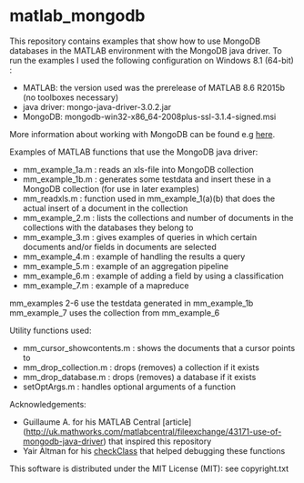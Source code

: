 # matlab_mongodb
This repository contains examples that show how to use MongoDB databases in the MATLAB environment with the MongoDB java driver. 
To run the examples I used the following configuration on Windows 8.1 (64-bit) :
* MATLAB: the version used was the prerelease of MATLAB 8.6 R2015b (no toolboxes necessary)
* java driver: mongo-java-driver-3.0.2.jar 
* MongoDB: mongodb-win32-x86_64-2008plus-ssl-3.1.4-signed.msi

More information about working with MongoDB can be found e.g [here](http://docs.mongodb.org/manual/core/crud-introduction/).

Examples of MATLAB functions that use the MongoDB java driver:
* mm_example_1a.m : reads an xls-file into MongoDB collection
* mm_example_1b.m : generates some testdata and insert these in a MongoDB collection (for use in later examples)
* mm_readxls.m : function used in mm_example_1(a)(b) that does the actual insert of a document in the collection
* mm_example_2.m : lists the collections and number of documents in the collections with the databases they belong to
* mm_example_3.m : gives examples of queries in which certain documents and/or fields in documents are selected
* mm_example_4.m : example of handling the results a query
* mm_example_5.m : example of an aggregation pipeline
* mm_example_6.m : example of adding a field by using a classification
* mm_example_7.m : example of a mapreduce

mm_examples 2-6 use the testdata generated in mm_example_1b   
mm_example_7 uses the collection from mm_example_6

Utility functions used:
* mm_cursor_showcontents.m : shows the documents that a cursor points to
* mm_drop_collection.m : drops (removes) a collection if it exists
* mm_drop_database.m : drops (removes) a database if it exists
* setOptArgs.m : handles optional arguments of a function

Acknowledgements:
 * Guillaume A. for his MATLAB Central [article]  (http://uk.mathworks.com/matlabcentral/fileexchange/43171-use-of-mongodb-java-driver) that inspired this repository
 * Yair Altman for his [checkClass](http://uk.mathworks.com/matlabcentral/fileexchange/26947-checkclass-inspect-a-java-matlab-class-object-name) that helped debugging these functions
 
 This software is distributed under the MIT License (MIT): see copyright.txt 


 


